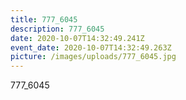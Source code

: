 ```yaml
---
title: 777_6045
description: 777_6045
date: 2020-10-07T14:32:49.241Z
event_date: 2020-10-07T14:32:49.263Z
picture: /images/uploads/777_6045.jpg
---
```

777_6045